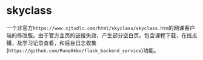 # skyclass
一个非官方`https://www.xjtudlc.com/html/skyclass/skyclass.htm`的网课客户端的修改版。由于官方主页的链接失效，产生部分空白页。包含课程下载，在线点播，及学习记录查看，和后台日志收集(`https://github.com/RuneAkko/flask_backend_service`)功能。
